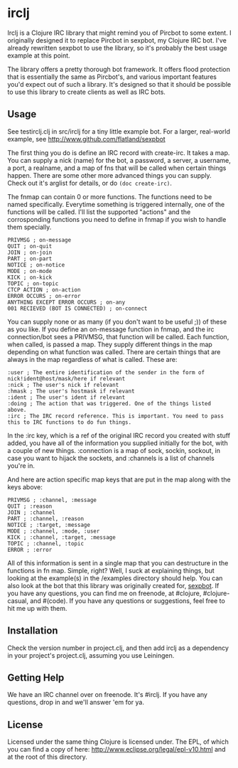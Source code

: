 # irclj

Irclj is a Clojure IRC library that might remind you of Pircbot to some extent. I originally designed it to replace Pircbot in sexpbot, my Clojure IRC bot. I've already rewritten sexpbot to use the library, so it's probably the best usage example at this point.

The library offers a pretty thorough bot framework. It offers flood protection that is essentially the same as Pircbot's, and various important features you'd expect out of such a library. It's designed so that it should be possible to use this library to create clients as well as IRC bots.

## Usage

See testirclj.clj in src/irclj for a tiny little example bot. For a larger, real-world example, see http://www.github.com/flatland/sexpbot

The first thing you do is define an IRC record with create-irc. It takes a map. You can supply a nick (name) for the bot, a password, a server, a username, a port, a realname, and a map of fns that will be called when certain things happen. There are some other more advanced things you can supply. Check out it's arglist for details, or do `(doc create-irc)`.

The fnmap can contain 0 or more functions. The functions need to be named specifically. Everytime something is triggered internally, one of the functions will be called. I'll list the supported "actions" and the corrosponding functions you need to define in fnmap if you wish to handle them specially.

    PRIVMSG ; on-message
    QUIT ; on-quit
    JOIN ; on-join
    PART ; on-part
    NOTICE ; on-notice
    MODE ; on-mode
    KICK ; on-kick
    TOPIC ; on-topic
    CTCP ACTION ; on-action
    ERROR OCCURS ; on-error
    ANYTHING EXCEPT ERROR OCCURS ; on-any
    001 RECIEVED (BOT IS CONNECTED) ; on-connect

You can supply none or as many (if you don't want to be useful ;)) of these as you like. If you define an on-message function in fnmap, and the irc connection/bot sees a PRIVMSG, that function will be called. Each function, when called, is passed a map. They supply different things in the map depending on what function was called. There are certain things that are always in the map regardless of what is called. These are:

    :user ; The entire identification of the sender in the form of nick!ident@host/mask/here if relevant
    :nick ; The user's nick if relevant
    :hmask ; The user's hostmask if relevant
    :ident ; The user's ident if relevant
    :doing ; The action that was triggered. One of the things listed above.
    :irc ; The IRC record reference. This is important. You need to pass this to IRC functions to do fun things.

In the :irc key, which is a ref of the original IRC record you created with stuff added, you have all of the information you supplied initially for the bot, with a couple of new things. :connection is a map of sock, sockin, sockout, in case you want to hijack the sockets, and :channels is a list of channels you're in.

And here are action specific map keys that are put in the map along with the keys above:

    PRIVMSG ; :channel, :message
    QUIT ; :reason
    JOIN ; :channel
    PART ; :channel, :reason
    NOTICE ; :target, :message
    MODE ; :channel, :mode, :user
    KICK ; :channel, :target, :message
    TOPIC ; :channel, :topic
    ERROR ; :error

All of this information is sent in a single map that you can destructure in the functions in fn map. Simple, right? Well, I suck at explaining things, but looking at the example(s) in the /examples directory should help. You can also look at the bot that this library was originally created for, [sexpbot](http://github.com/flatland/sexpbot). If you have any questions, you can find me on freenode, at #clojure, #clojure-casual, and #(code). If you have any questions or suggestions, feel free to hit me up with them.

## Installation

Check the version number in project.clj, and then add irclj as a dependency in your project's project.clj, assuming you use Leiningen.

## Getting Help

We have an IRC channel over on freenode. It's #irclj. If you have any questions, drop in and we'll answer 'em for ya.

## License

Licensed under the same thing Clojure is licensed under. The EPL, of which you can find a copy of here: http://www.eclipse.org/legal/epl-v10.html and at the root of this directory.